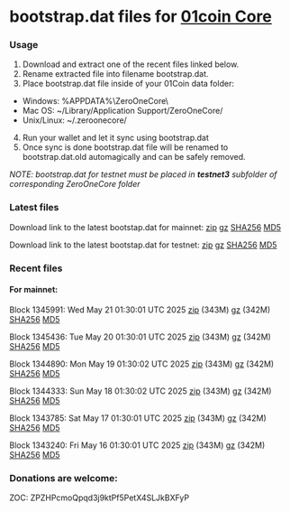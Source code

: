 # bootstrap.dat files for [01coin Core](https://01coin.io)

### Usage

1. Download and extract one of the recent files linked below.
2. Rename extracted file into filename bootstrap.dat.
3. Place bootstrap.dat file inside of your 01Coin data folder:
 - Windows: %APPDATA%\ZeroOneCore\
 - Mac OS: ~/Library/Application Support/ZeroOneCore/
 - Unix/Linux: ~/.zeroonecore/
4. Run your wallet and let it sync using bootstrap.dat
5. Once sync is done bootstrap.dat file will be renamed to bootstrap.dat.old automagically and can be safely removed.

_NOTE: bootstrap.dat for testnet must be placed in **testnet3** subfolder of corresponding ZeroOneCore folder_

### Latest files
Download link to the latest bootstap.dat for mainnet: [zip](https://files.01coin.io/mainnet/bootstrap.dat.zip) [gz](https://files.01coin.io/mainnet/bootstrap.dat.tar.gz) [SHA256](https://files.01coin.io/mainnet/sha256.txt) [MD5](https://files.01coin.io/mainnet/md5.txt)

Download link to the latest bootstap.dat for testnet: [zip](https://files.01coin.io/testnet/bootstrap.dat.zip) [gz](https://files.01coin.io/testnet/bootstrap.dat.tar.gz) [SHA256](https://files.01coin.io/testnet/sha256.txt) [MD5](https://files.01coin.io/testnet/md5.txt)

### Recent files

#### For mainnet:

Block 1345991: Wed May 21 01:30:01 UTC 2025 [zip](https://files.01coin.io/mainnet/2025-05-21/bootstrap.dat.zip) (343M) [gz](https://files.01coin.io/mainnet/2025-05-21/bootstrap.dat.tar.gz) (342M) [SHA256](https://files.01coin.io/mainnet/2025-05-21/sha256.txt) [MD5](https://files.01coin.io/mainnet/2025-05-21/md5.txt)

Block 1345436: Tue May 20 01:30:01 UTC 2025 [zip](https://files.01coin.io/mainnet/2025-05-20/bootstrap.dat.zip) (343M) [gz](https://files.01coin.io/mainnet/2025-05-20/bootstrap.dat.tar.gz) (342M) [SHA256](https://files.01coin.io/mainnet/2025-05-20/sha256.txt) [MD5](https://files.01coin.io/mainnet/2025-05-20/md5.txt)

Block 1344890: Mon May 19 01:30:02 UTC 2025 [zip](https://files.01coin.io/mainnet/2025-05-19/bootstrap.dat.zip) (343M) [gz](https://files.01coin.io/mainnet/2025-05-19/bootstrap.dat.tar.gz) (342M) [SHA256](https://files.01coin.io/mainnet/2025-05-19/sha256.txt) [MD5](https://files.01coin.io/mainnet/2025-05-19/md5.txt)

Block 1344333: Sun May 18 01:30:02 UTC 2025 [zip](https://files.01coin.io/mainnet/2025-05-18/bootstrap.dat.zip) (343M) [gz](https://files.01coin.io/mainnet/2025-05-18/bootstrap.dat.tar.gz) (342M) [SHA256](https://files.01coin.io/mainnet/2025-05-18/sha256.txt) [MD5](https://files.01coin.io/mainnet/2025-05-18/md5.txt)

Block 1343785: Sat May 17 01:30:01 UTC 2025 [zip](https://files.01coin.io/mainnet/2025-05-17/bootstrap.dat.zip) (343M) [gz](https://files.01coin.io/mainnet/2025-05-17/bootstrap.dat.tar.gz) (342M) [SHA256](https://files.01coin.io/mainnet/2025-05-17/sha256.txt) [MD5](https://files.01coin.io/mainnet/2025-05-17/md5.txt)

Block 1343240: Fri May 16 01:30:01 UTC 2025 [zip](https://files.01coin.io/mainnet/2025-05-16/bootstrap.dat.zip) (343M) [gz](https://files.01coin.io/mainnet/2025-05-16/bootstrap.dat.tar.gz) (342M) [SHA256](https://files.01coin.io/mainnet/2025-05-16/sha256.txt) [MD5](https://files.01coin.io/mainnet/2025-05-16/md5.txt)


### Donations are welcome:

ZOC: ZPZHPcmoQpqd3j9ktPf5PetX4SLJkBXFyP
